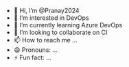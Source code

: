 - 👋 Hi, I’m @Pranay2024
- 👀 I’m interested in DevOps
- 🌱 I’m currently learning Azure DevOps
- 💞️ I’m looking to collaborate on CI
- 📫 How to reach me ...
- 😄 Pronouns: ...
- ⚡ Fun fact: ...

<!---
Pranay2024/Pranay2024 is a ✨ special ✨ repository because its `README.md` (this file) appears on your GitHub profile.
You can click the Preview link to take a look at your changes.
--->
